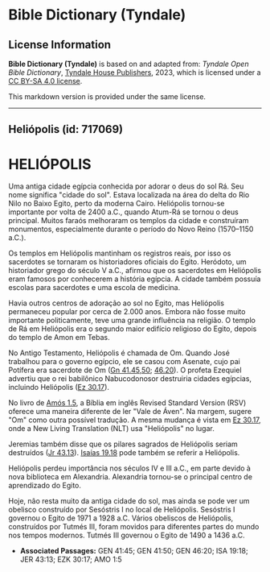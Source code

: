 # Bible Dictionary (Tyndale)

## License Information

**Bible Dictionary (Tyndale)** is based on and adapted from: _Tyndale Open Bible Dictionary_, [Tyndale House Publishers](https://tyndaleopenresources.com/), 2023, which is licensed under a [CC BY-SA 4.0 license](https://creativecommons.org/licenses/by-sa/4.0/legalcode.en).

This markdown version is provided under the same license.



--------------------------------

## Heliópolis (id: 717069)

HELIÓPOLIS
==========

Uma antiga cidade egípcia conhecida por adorar o deus do sol Rá. Seu nome significa "cidade do sol". Estava localizada na área do delta do Rio Nilo no Baixo Egito, perto da moderna Cairo. Heliópolis tornou\-se importante por volta de 2400 a.C., quando Atum\-Rá se tornou o deus principal. Muitos faraós melhoraram os templos da cidade e construíram monumentos, especialmente durante o período do Novo Reino (1570–1150 a.C.).

Os templos em Heliópolis mantinham os registros reais, por isso os sacerdotes se tornaram os historiadores oficiais do Egito. Heródoto, um historiador grego do século V a.C., afirmou que os sacerdotes em Heliópolis eram famosos por conhecerem a história egípcia. A cidade também possuía escolas para sacerdotes e uma escola de medicina.

Havia outros centros de adoração ao sol no Egito, mas Heliópolis permaneceu popular por cerca de 2\.000 anos. Embora não fosse muito importante politicamente, teve uma grande influência na religião. O templo de Rá em Heliópolis era o segundo maior edifício religioso do Egito, depois do templo de Amon em Tebas.

No Antigo Testamento, Heliópolis é chamada de Om. Quando José trabalhou para o governo egípcio, ele se casou com Asenate, cujo pai Potífera era sacerdote de Om ([Gn 41\.45,50](https://ref.ly/Gen41:45,Gen41:50); [46\.20](https://ref.ly/Gen46:20)). O profeta Ezequiel advertiu que o rei babilônico Nabucodonosor destruiria cidades egípcias, incluindo Heliópolis ([Ez 30\.17](https://ref.ly/Ezek30:17)).

No livro de [Amós 1\.5](https://ref.ly/Amos1:5), a Bíblia em inglês Revised Standard Version (RSV) oferece uma maneira diferente de ler "Vale de Áven". Na margem, sugere "Om" como outra possível tradução. A mesma mudança é vista em [Ez 30\.17](https://ref.ly/Ezek30:17), onde a New Living Translation (NLT) usa "Heliópolis" no lugar.

Jeremias também disse que os pilares sagrados de Heliópolis seriam destruídos ([Jr 43\.13](https://ref.ly/Jer43:13)). [Isaías 19\.18](https://ref.ly/Isa19:18) pode também se referir a Heliópolis.

Heliópolis perdeu importância nos séculos IV e III a.C., em parte devido à nova biblioteca em Alexandria. Alexandria tornou\-se o principal centro de aprendizado do Egito.

Hoje, não resta muito da antiga cidade do sol, mas ainda se pode ver um obelisco construído por Sesóstris I no local de Heliópolis. Sesóstris I governou o Egito de 1971 a 1928 a.C. Vários obeliscos de Heliópolis, construídos por Tutmés III, foram movidos para diferentes partes do mundo nos tempos modernos. Tutmés III governou o Egito de 1490 a 1436 a.C.

* **Associated Passages:** GEN 41:45; GEN 41:50; GEN 46:20; ISA 19:18; JER 43:13; EZK 30:17; AMO 1:5

